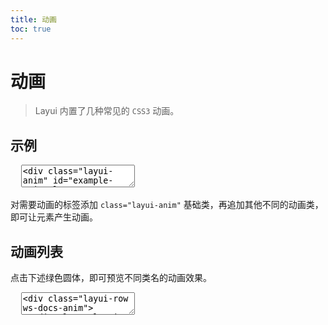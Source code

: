 ```yaml
---
title: 动画
toc: true
---
```


<style>
.ws-docs-anim > div{padding: 16px; transition: all .3s;}
.ws-docs-anim > div:hover{background-color: #f2f2f2; color: #000;}
.ws-docs-anim > div .layui-anim{width: 125px; height: 125px; line-height: 125px; margin: 0 auto 10px; text-align: center; background-color: #16baaa; cursor: pointer; color: #fff; border-radius: 50%; user-select: none;}
.ws-docs-anim > div > div{text-align: center; white-space: nowrap;}
</style>
 
# 动画

> Layui 内置了几种常见的 `CSS3` 动画。

<h2 id="usage" lay-toc="">示例</h2>

<pre class="layui-code" lay-options="{preview: true, layout: ['preview', 'code'], codeStyle: 'height: 535px;'}">
  <textarea>
<div class="layui-anim" id="example-anim-element" style="padding: 16px 0;">
  目标元素
</div>
<button class="layui-btn layui-btn-primary" id="example-anim-usage">点击触发动画</button>
<p>旋转动画加自动循环：</p>
<button class="layui-btn">
  <i class="layui-icon layui-icon-loading layui-anim layui-anim-rotate layui-anim-loop"></i>
</button>

<!-- import layui -->
<script>
layui.use(function(){
  var $ = layui.$;
  var elem = $('#example-anim-element');
  var animName = 'layui-anim-down'; // 动画类名
  
  // 通过事件简单演示动画过程
  $('#example-anim-usage').on('click', function(){
    elem.removeClass(animName);
    setTimeout(function(){
      elem.addClass(animName); // 给目标元素追加「往下滑入」的动画
    }); 
  });
});
</script>
  </textarea>
</pre>

对需要动画的标签添加 `class="layui-anim"` 基础类，再追加其他不同的动画类，即可让元素产生动画。

<h2 id="list" lay-toc="">动画列表</h2>

点击下述绿色圆体，即可预览不同类名的动画效果。

<pre class="layui-code" lay-options="{preview: true, layout: ['preview'], tools: ['full']}">
  <textarea>
<div class="layui-row ws-docs-anim">
  <div class="layui-col-sm3">
    <div class="layui-anim" data-anim="layui-anim-down">顶部往下滑入</div>
    <div>layui-anim-down</div>
  </div>
  <div class="layui-col-sm3">
    <div class="layui-anim" data-anim="layui-anim-up">底部往上滑入</div>
    <div>layui-anim-up</div>
  </div>
  <div class="layui-col-sm3">
    <div class="layui-anim" data-anim="layui-anim-downbit">微微往下滑入</div>
    <div>layui-anim-downbit</div>
  </div>
  <div class="layui-col-sm3">
    <div class="layui-anim" data-anim="layui-anim-upbit">微微往上滑入</div>
    <div>layui-anim-upbit</div>
  </div>
  <div class="layui-col-sm3">
    <div class="layui-anim" data-anim="layui-anim-scale">平滑放大</div>
    <div>layui-anim-scale</div>
  </div>
  <div class="layui-col-sm3">
    <div class="layui-anim" data-anim="layui-anim-scaleSpring">弹簧式放大</div>
    <div>layui-anim-scaleSpring</div>
  </div>
  <div class="layui-col-sm3">
    <div class="layui-anim" data-anim="layui-anim-scalesmall">平滑放小</div>
    <div>layui-anim-scalesmall</div>
  </div>
  <div class="layui-col-sm3">
    <div class="layui-anim" data-anim="layui-anim-scalesmall-spring">弹簧式放小</div>
    <div>layui-anim-scalesmall-spring</div>
  </div>
  <div class="layui-col-sm3">
    <div class="layui-anim" data-anim="layui-anim-fadein">渐现</div>
    <div>layui-anim-fadein</div>
  </div>
  <div class="layui-col-sm3">
    <div class="layui-anim" data-anim="layui-anim-fadeout">渐隐</div>
    <div>layui-anim-fadeout</div>
  </div>
  <div class="layui-col-sm3">
    <div class="layui-anim" data-anim="layui-anim-rotate">360 度旋转</div>
    <div>layui-anim-rotate</div>
  </div>
  <div class="layui-col-sm3">
    <div class="layui-anim" data-anim="layui-anim-rotate layui-anim-loop">循环动画</div>
    <div>追加：layui-anim-loop</div>
  </div>
</div>

<script>
layui.use(function(){
  var $ = layui.$;
  
  //演示动画
  $('.ws-docs-anim .layui-anim').on('click', function(){
    var othis = $(this), anim = othis.data('anim');
 
    //停止循环
    if(othis.hasClass('layui-anim-loop')){
      return othis.removeClass(anim);
    }
    
    othis.removeClass(anim);
    
    setTimeout(function(){
      othis.addClass(anim);
    });
    //恢复渐隐
    if(anim === 'layui-anim-fadeout'){
      setTimeout(function(){
        othis.removeClass(anim);
      }, 1300);
    }
  });
});
</script>
  </textarea>
</pre>


